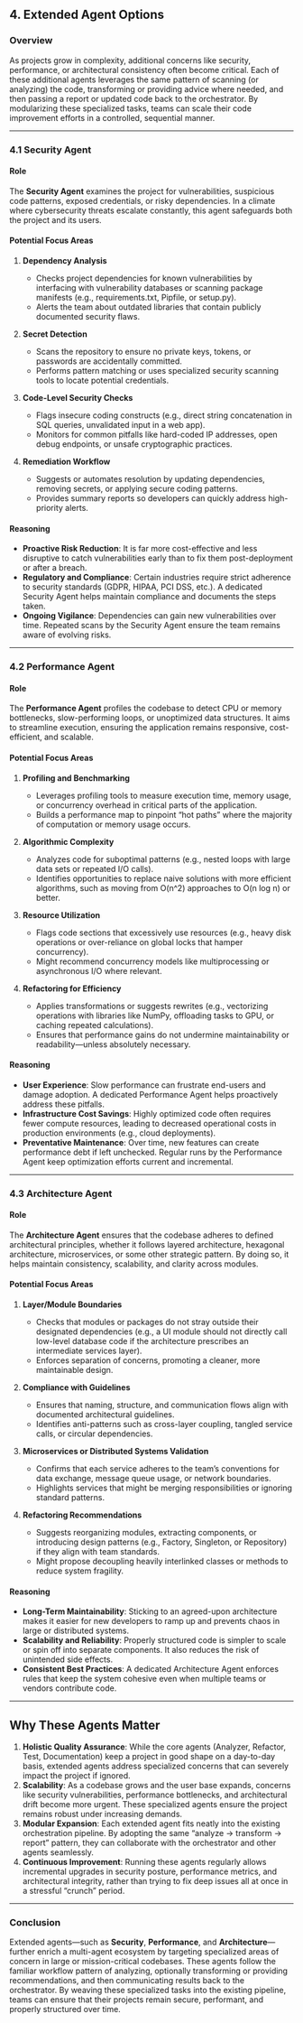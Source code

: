 ## 4. Extended Agent Options

### Overview

As projects grow in complexity, additional concerns like security, performance, or architectural consistency often become critical. Each of these additional agents leverages the same pattern of scanning (or analyzing) the code, transforming or providing advice where needed, and then passing a report or updated code back to the orchestrator. By modularizing these specialized tasks, teams can scale their code improvement efforts in a controlled, sequential manner.

---

### 4.1 Security Agent

#### Role

The **Security Agent** examines the project for vulnerabilities, suspicious code patterns, exposed credentials, or risky dependencies. In a climate where cybersecurity threats escalate constantly, this agent safeguards both the project and its users.

#### Potential Focus Areas

1. **Dependency Analysis**

   - Checks project dependencies for known vulnerabilities by interfacing with vulnerability databases or scanning package manifests (e.g., requirements.txt, Pipfile, or setup.py).
   - Alerts the team about outdated libraries that contain publicly documented security flaws.

2. **Secret Detection**

   - Scans the repository to ensure no private keys, tokens, or passwords are accidentally committed.
   - Performs pattern matching or uses specialized security scanning tools to locate potential credentials.

3. **Code-Level Security Checks**

   - Flags insecure coding constructs (e.g., direct string concatenation in SQL queries, unvalidated input in a web app).
   - Monitors for common pitfalls like hard-coded IP addresses, open debug endpoints, or unsafe cryptographic practices.

4. **Remediation Workflow**
   - Suggests or automates resolution by updating dependencies, removing secrets, or applying secure coding patterns.
   - Provides summary reports so developers can quickly address high-priority alerts.

#### Reasoning

- **Proactive Risk Reduction**: It is far more cost-effective and less disruptive to catch vulnerabilities early than to fix them post-deployment or after a breach.
- **Regulatory and Compliance**: Certain industries require strict adherence to security standards (GDPR, HIPAA, PCI DSS, etc.). A dedicated Security Agent helps maintain compliance and documents the steps taken.
- **Ongoing Vigilance**: Dependencies can gain new vulnerabilities over time. Repeated scans by the Security Agent ensure the team remains aware of evolving risks.

---

### 4.2 Performance Agent

#### Role

The **Performance Agent** profiles the codebase to detect CPU or memory bottlenecks, slow-performing loops, or unoptimized data structures. It aims to streamline execution, ensuring the application remains responsive, cost-efficient, and scalable.

#### Potential Focus Areas

1. **Profiling and Benchmarking**

   - Leverages profiling tools to measure execution time, memory usage, or concurrency overhead in critical parts of the application.
   - Builds a performance map to pinpoint “hot paths” where the majority of computation or memory usage occurs.

2. **Algorithmic Complexity**

   - Analyzes code for suboptimal patterns (e.g., nested loops with large data sets or repeated I/O calls).
   - Identifies opportunities to replace naive solutions with more efficient algorithms, such as moving from O(n^2) approaches to O(n log n) or better.

3. **Resource Utilization**

   - Flags code sections that excessively use resources (e.g., heavy disk operations or over-reliance on global locks that hamper concurrency).
   - Might recommend concurrency models like multiprocessing or asynchronous I/O where relevant.

4. **Refactoring for Efficiency**
   - Applies transformations or suggests rewrites (e.g., vectorizing operations with libraries like NumPy, offloading tasks to GPU, or caching repeated calculations).
   - Ensures that performance gains do not undermine maintainability or readability—unless absolutely necessary.

#### Reasoning

- **User Experience**: Slow performance can frustrate end-users and damage adoption. A dedicated Performance Agent helps proactively address these pitfalls.
- **Infrastructure Cost Savings**: Highly optimized code often requires fewer compute resources, leading to decreased operational costs in production environments (e.g., cloud deployments).
- **Preventative Maintenance**: Over time, new features can create performance debt if left unchecked. Regular runs by the Performance Agent keep optimization efforts current and incremental.

---

### 4.3 Architecture Agent

#### Role

The **Architecture Agent** ensures that the codebase adheres to defined architectural principles, whether it follows layered architecture, hexagonal architecture, microservices, or some other strategic pattern. By doing so, it helps maintain consistency, scalability, and clarity across modules.

#### Potential Focus Areas

1. **Layer/Module Boundaries**

   - Checks that modules or packages do not stray outside their designated dependencies (e.g., a UI module should not directly call low-level database code if the architecture prescribes an intermediate services layer).
   - Enforces separation of concerns, promoting a cleaner, more maintainable design.

2. **Compliance with Guidelines**

   - Ensures that naming, structure, and communication flows align with documented architectural guidelines.
   - Identifies anti-patterns such as cross-layer coupling, tangled service calls, or circular dependencies.

3. **Microservices or Distributed Systems Validation**

   - Confirms that each service adheres to the team’s conventions for data exchange, message queue usage, or network boundaries.
   - Highlights services that might be merging responsibilities or ignoring standard patterns.

4. **Refactoring Recommendations**
   - Suggests reorganizing modules, extracting components, or introducing design patterns (e.g., Factory, Singleton, or Repository) if they align with team standards.
   - Might propose decoupling heavily interlinked classes or methods to reduce system fragility.

#### Reasoning

- **Long-Term Maintainability**: Sticking to an agreed-upon architecture makes it easier for new developers to ramp up and prevents chaos in large or distributed systems.
- **Scalability and Reliability**: Properly structured code is simpler to scale or spin off into separate components. It also reduces the risk of unintended side effects.
- **Consistent Best Practices**: A dedicated Architecture Agent enforces rules that keep the system cohesive even when multiple teams or vendors contribute code.

---

## Why These Agents Matter

1. **Holistic Quality Assurance**: While the core agents (Analyzer, Refactor, Test, Documentation) keep a project in good shape on a day-to-day basis, extended agents address specialized concerns that can severely impact the project if ignored.
2. **Scalability**: As a codebase grows and the user base expands, concerns like security vulnerabilities, performance bottlenecks, and architectural drift become more urgent. These specialized agents ensure the project remains robust under increasing demands.
3. **Modular Expansion**: Each extended agent fits neatly into the existing orchestration pipeline. By adopting the same “analyze → transform → report” pattern, they can collaborate with the orchestrator and other agents seamlessly.
4. **Continuous Improvement**: Running these agents regularly allows incremental upgrades in security posture, performance metrics, and architectural integrity, rather than trying to fix deep issues all at once in a stressful “crunch” period.

---

### Conclusion

Extended agents—such as **Security**, **Performance**, and **Architecture**—further enrich a multi-agent ecosystem by targeting specialized areas of concern in large or mission-critical codebases. These agents follow the familiar workflow pattern of analyzing, optionally transforming or providing recommendations, and then communicating results back to the orchestrator. By weaving these specialized tasks into the existing pipeline, teams can ensure that their projects remain secure, performant, and properly structured over time.
